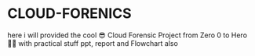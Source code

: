 # CLOUD-FORENICS
here i will provided the cool 😎 Cloud Forensic Project from Zero 0 to Hero 🦸🏻 with practical stuff ppt, report and Flowchart also 
